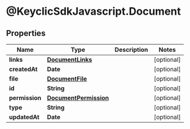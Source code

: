 # @KeyclicSdkJavascript.Document

## Properties
Name | Type | Description | Notes
------------ | ------------- | ------------- | -------------
**links** | [**DocumentLinks**](DocumentLinks.md) |  | [optional] 
**createdAt** | **Date** |  | [optional] 
**file** | [**DocumentFile**](DocumentFile.md) |  | [optional] 
**id** | **String** |  | [optional] 
**permission** | [**DocumentPermission**](DocumentPermission.md) |  | [optional] 
**type** | **String** |  | [optional] 
**updatedAt** | **Date** |  | [optional] 



